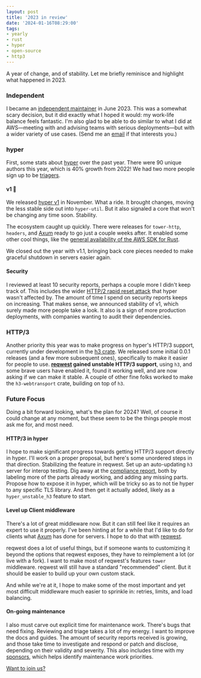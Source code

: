 ```yaml
---
layout: post
title: '2023 in review'
date: '2024-01-16T08:29:00'
tags:
- yearly
- rust
- hyper
- open-source
- http3
---
```

A year of change, and of stability. Let me briefly reminisce and highlight what happened in 2023.

### Independent

I became an [independent maintainer](https://seanmonstar.com/blog/independent-open-source-maintainer/) in June 2023.  This was a somewhat scary decision, but it did exactly what I hoped it would: my work-life balance feels fantastic. I'm also glad to be able to do similar to what I did at AWS—meeting with and advising teams with serious deployments—but with a wider variety of use cases. (Send me an [email][sponsor] if that interests you.)

### hyper

First, some stats about [hyper][] over the past year. There were 90 unique authors this year, which is 40% growth from 2022! We had two more people sign up to be [triagers](https://hyper.rs/contrib/governance#triager).

#### v1 🚀

We released [hyper v1][] in November. What a ride. It brought changes, moving the less stable side out into `hyper-util`. But it also signaled a core that won't be changing any time soon. Stability.

The ecosystem caught up quickly. There were releases for `tower-http`, `headers`, and  [Axum](https://tokio.rs/blog/2023-11-27-announcing-axum-0-7-0) ready to go just a couple weeks after.  It enabled some other cool things, like the [general availability of the AWS SDK for Rust](https://aws.amazon.com/about-aws/whats-new/2023/11/aws-sdk-rust/).

We closed out the year with v1.1, bringing back core pieces needed to make graceful shutdown in servers easier again.

#### Security

I reviewed at least 10 security reports, perhaps a couple more I didn't keep track of. This includes the wider [HTTP/2 rapid reset attack](https://seanmonstar.com/blog/hyper-http2-rapid-reset-unaffected/) that hyper wasn't affected by. The amount of time I spend on security reports keeps on increasing. That makes sense, we announced stability of v1, which surely made more people take a look. It also is a sign of more production deployments, with companies wanting to audit their dependencies.

### HTTP/3

Another priority this year was to make progress on hyper's HTTP/3 support, currently under development in the [h3 crate][h3]. We released some initial 0.0.1 releases (and a few more subsequent ones), specifically to make it easier for people to use. **[reqwest][] gained unstable HTTP/3 support**, using `h3`, and some brave users have enabled it, found it working well, and are now asking if we can make it stable. A couple of other fine folks worked to make the `h3-webtransport` crate, building on top of `h3`.

### Future Focus

Doing a bit forward looking, what's the plan for 2024?  Well, of course it could change at any moment, but these seem to be the things people most ask me for, and most need.

#### HTTP/3 in hyper

I hope to make significant progress towards getting HTTP/3 support directly in hyper. I'll work on a proper proposal, but here's some unordered steps in that direction. Stabilizing the feature in reqwest. Set up an auto-updating `h3` server for interop testing. Dig away at the [compliance report](https://hyper.rs/h3/ci/compliance/report.html), both by labeling more of the parts already working, and adding any missing parts. Propose how to expose it in hyper, which will be tricky so as to not tie hyper to any specific TLS library. And then get it actually added, likely as a `hyper_unstable_h3` feature to start.

#### Level up Client middleware

There's a lot of great middleware now. But it can still feel like it requires an expert to use it properly. I've been hinting at for a while that I'd like to do for clients what [Axum][] has done for servers. I hope to do that with [reqwest][].

reqwest does a lot of useful things, but if someone wants to customizing it beyond the options that reqwest exposes, they have to reimplement a lot (or live with a fork). I want to make most of reqwest's features `tower` middleware. reqwest will still have a standard "recommended" client. But it should be easier to build up your own custom stack.

And while we're at it, I hope to make some of the most important and yet most difficult middleware much easier to sprinkle in: retries, limits, and load balancing.

#### On-going maintenance

I also must carve out explicit time for maintenance work. There's bugs that need fixing. Reviewing and triage takes a lot of my energy. I want to improve the docs and guides.  The amount of security reports received is growing, and those take time to investigate and respond or patch and disclose, depending on their validity and severity. This also includes time with my [sponsors][sponsor], which helps identify maintenance work priorities.

[Want to join us?](https://hyper.rs/contrib/contributing/)

[hyper v1]: https://seanmonstar.com/blog/hyper-v1/
[hyper]: https://hyper.rs
[h3]: https://github.com/hyperium/h3
[Axum]: https://crates.io/crates/axum
[reqwest]: https://crates.io/crates/reqwest
[sponsor]: https://seanmonstar.com/sponsor
